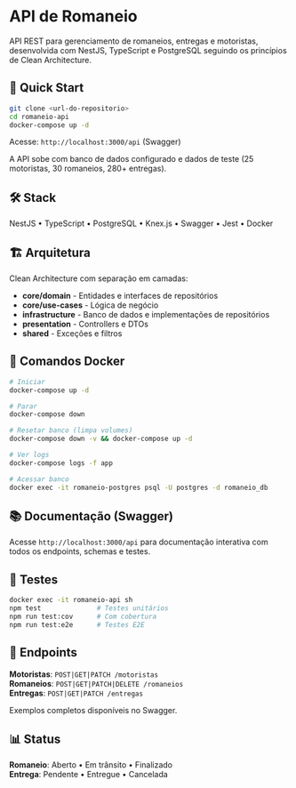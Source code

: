 # API de Romaneio

API REST para gerenciamento de romaneios, entregas e motoristas, desenvolvida com NestJS, TypeScript e PostgreSQL seguindo os princípios de Clean Architecture.

## 🚀 Quick Start

```bash
git clone <url-do-repositorio>
cd romaneio-api
docker-compose up -d
```

Acesse: `http://localhost:3000/api` (Swagger)

A API sobe com banco de dados configurado e dados de teste (25 motoristas, 30 romaneios, 280+ entregas).

## 🛠️ Stack

NestJS • TypeScript • PostgreSQL • Knex.js • Swagger • Jest • Docker

## 🏗️ Arquitetura

Clean Architecture com separação em camadas:

- **core/domain** - Entidades e interfaces de repositórios
- **core/use-cases** - Lógica de negócio
- **infrastructure** - Banco de dados e implementações de repositórios
- **presentation** - Controllers e DTOs
- **shared** - Exceções e filtros

## 🐳 Comandos Docker

```bash
# Iniciar
docker-compose up -d

# Parar
docker-compose down

# Resetar banco (limpa volumes)
docker-compose down -v && docker-compose up -d

# Ver logs
docker-compose logs -f app

# Acessar banco
docker exec -it romaneio-postgres psql -U postgres -d romaneio_db
```

## 📚 Documentação (Swagger)

Acesse `http://localhost:3000/api` para documentação interativa com todos os endpoints, schemas e testes.

## 🧪 Testes

```bash
docker exec -it romaneio-api sh
npm test              # Testes unitários
npm run test:cov      # Com cobertura
npm run test:e2e      # Testes E2E
```

## 🔌 Endpoints

**Motoristas**: `POST|GET|PATCH /motoristas`  
**Romaneios**: `POST|GET|PATCH|DELETE /romaneios`  
**Entregas**: `POST|GET|PATCH /entregas`

Exemplos completos disponíveis no Swagger.

## 📊 Status

**Romaneio**: Aberto • Em trânsito • Finalizado  
**Entrega**: Pendente • Entregue • Cancelada
